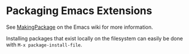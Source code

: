 # Packaging Emacs Extensions

See [MakingPackage](https://www.emacswiki.org/emacs/MakingPackages) on the
Emacs wiki for more information.

Installing packages that exist locally on the filesystem can easily be done
with `M-x package-install-file`.
